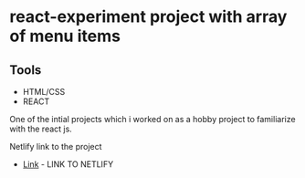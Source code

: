# react-experiment project with array of menu items

## Tools 
-  HTML/CSS
-  REACT

One of the intial projects which i worked on as a hobby project to familiarize with the react js.

Netlify link to the project

- [Link](https://magnificent-kringle-7eb705.netlify.app/) - LINK TO NETLIFY
